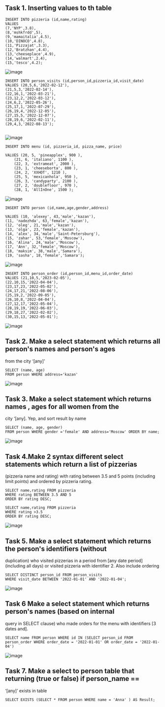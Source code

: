  ## Task 1. Inserting values to th table
```
INSERT INTO pizzeria (id,name,rating)
VALUES 
(7,'NYP',3.8),
(8,'mshkfrdd',5),
(9,'mamaitalia',4.5),
(10,'DINOCO',4.8),
(11,'Pizzajat',3.3),
(12,'Bratzhan',4.4),
(13,'cheeseplace',4.9),
(14,'walmart',2.4),
(15,'tesco',4.2);
```
![image](https://github.com/piviich/db_practice/assets/144881369/046a4e20-33d9-4b51-b65d-e76c294eae23)

```
INSERT INTO person_visits (id,person_id,pizzeria_id,visit_date)
VALUES (20,5,6,'2022-02-12'),
(21,5,3,'2022-02-14'),
(22,16,1,'2022-03-21'),
(23,12,2,'2022-03-12'),
(24,6,2,'2022-05-26'),
(25,17,1,'2022-07-29'),
(26,19,4,'2022-12-05'),
(27,15,5,'2022-12-07'),
(28,19,6,'2022-02-11'),
(29,4,3,'2022-08-13');
 
```
![image](https://github.com/piviich/db_practice/assets/144881369/89106db0-6f87-437a-a196-1a8b94938799)

```
INSERT INTO menu (id, pizzeria_id, pizza_name, price)

VALUES (20, 5, 'pineapplex', 900 ),
	(21, 6, 'italiano', 1100 ),
	(22, 3, 'extrameat', 2000 ),
	(23, 1, 'cheeseborta', 800 ),
	(24, 2, 'XXHOT', 1210 ),
	(25, 5, 'mexicanhola', 950 ),
	(26, 3, 'candyparty', 2100 ),
	(27, 2, 'doublefloor', 970 ),
	(28, 1, 'AllInOne', 1500 );
```
![image](https://github.com/piviich/db_practice/assets/144881369/ee8cfa5c-6034-4615-99f1-49c1da6bec79)


```
INSERT INTO person (id,name,age,gender,address)

VALUES (10, 'alexey', 43,'male','kazan'),
(11, 'nadezhda', 63,'female','kazan'),
(12, 'oleg', 21,'male','kazan'),
(13, 'olga', 23,'female','kazan'),
(14, 'alex', 34,'male','Saint-Petersburg'),
(15, 'zahar', 53,'female','Moscow'),
(16, 'Alina', 24,'male','Moscow'),
(17, 'Ann', 32,'female','Moscow'),
(18, 'maksim', 38,'male','Samara'),
(19, 'sasha', 18,'female','Samara');
```

![image](https://github.com/piviich/db_practice/assets/144881369/8003cfc2-0a48-459f-9617-6e6910c864b7)



```
INSERT INTO person_order (id,person_id,menu_id,order_date)
VALUES (21,10,5,'2023-02-05'),
(22,10,15,'2022-04-04'),
(23,17,23,'2022-05-02'),
(24,17,21,'2022-08-06'),
(25,19,2,'2022-09-05'),
(26,10,8,'2022-04-04'),
(27,12,17,'2022-05-04'),
(28,19,19,'2022-06-03'),
(29,18,27,'2022-02-02'),
(30,15,13,'2022-05-01');
```
![image](https://github.com/piviich/db_practice/assets/144881369/d21cd84f-dad0-4fec-bd2c-4aef4ab4dec1)

 ## Task 2. Make a select statement which returns all person's names and person's ages 
from the city ‘[any]’
```
SELECT (name, age)
FROM person WHERE address='kazan'

```
![image](https://github.com/piviich/db_practice/assets/144881369/e488163a-340b-498e-9273-dbe35a168449)

 ## Task 3. Make a select statement which returns names , ages for all women from the 
city ‘[any]. Yep, and sort result by name

```
SELECT (name, age, gender)
FROM person WHERE gender ='female' AND address='Moscow' ORDER BY name;
```
![image](https://github.com/piviich/db_practice/assets/144881369/cfde2245-7fb4-4645-99a5-f758244c1a8e)

 ## Task 4.Make 2 syntax different select statements which return a list of pizzerias 
(pizzeria name and rating) with rating between 3.5 and 5 points (including 
limit points) and ordered by pizzeria rating.
```
SELECT name,rating FROM pizzeria
WHERE rating BETWEEN 3.5 AND 5
ORDER BY rating DESC;
```
```
SELECT name,rating FROM pizzeria
WHERE rating >3.5
ORDER BY rating DESC;
```
![image](https://github.com/piviich/db_practice/assets/144881369/0fb77f7a-399d-4132-8a7e-a988377fc428)

 ## Task 5. Make a select statement which returns the person's identifiers (without 
duplication) who visited pizzerias in a period from [any date period]
(including all days) or visited pizzeria with identifier 2. Also include ordering 
```
SELECT DISTINCT person_id FROM person_visits
WHERE visit_date BETWEEN '2022-01-01' AND '2022-01-04';
```
![image](https://github.com/piviich/db_practice/assets/144881369/1579873d-98f2-4d9e-abba-c74d7d45391f)


 ## Task 6 Make a select statement which returns person's names (based on internal 
query in SELECT clause) who made orders for the menu with identifiers [3 
dates and]. 
``` 
SELECT name FROM person WHERE id IN (SELECT person_id FROM person_order WHERE order_date = '2022-01-01' OR order_date = '2022-01-04')
```
![image](https://github.com/piviich/db_practice/assets/144881369/b3026756-8a75-4442-b526-72d6f247f237)

 ## Task 7. Make a select to person table that returning (true or false) if person_name == 
‘[any]’ exists in table
```
SELECT EXISTS (SELECT * FROM person WHERE name = 'Anna' ) AS Result;

```
